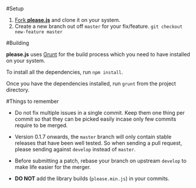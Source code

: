 #Setup
1. [Fork **please.js**](https://help.github.com/articles/fork-a-repo) and clone it on your system.
2. Create a new branch out off `master` for your fix/feature. `git checkout new-feature master`

#Building

**please.js** uses [Grunt](http://gruntjs.com/) for the build process which you need to have installed on your system.

To install all the dependencies, run `npm install`.

Once you have the dependencies installed, run `grunt` from the project directory.


#Things to remember
- Do not fix multiple issues in a single commit. Keep them one thing per commit so that they can be picked easily incase only few commits require to be merged.

- Version 0.1.7 onwards, the `master` branch will only contain stable releases that have been well tested. So when sending a pull request, please sending against `develop` instead of `master`.

- Before submitting a patch, rebase your branch on upstream `develop` to make life easier for the merger.

- **DO NOT** add the library builds (`please.min.js`) in your commits.
